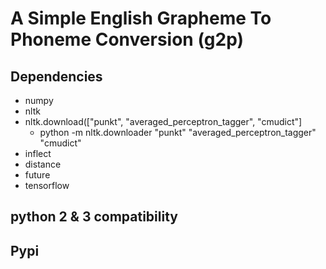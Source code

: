 # A Simple English Grapheme To Phoneme Conversion (g2p)

## Dependencies

* numpy
* nltk
* nltk.download(["punkt", "averaged_perceptron_tagger", "cmudict"]
  * python -m nltk.downloader "punkt" "averaged_perceptron_tagger" "cmudict"
* inflect
* distance
* future
* tensorflow

## python 2 & 3 compatibility

## Pypi
